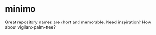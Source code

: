 # minimo
Great repository names are short and memorable. Need inspiration? How about vigilant-palm-tree?
